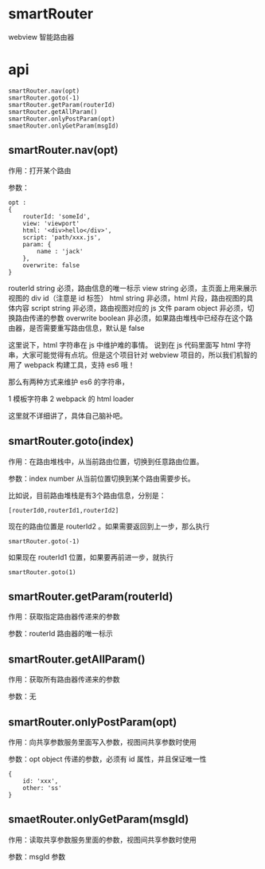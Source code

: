 # smartRouter
webview  智能路由器

# api

	smartRouter.nav(opt)
	smartRouter.goto(-1)
	smartRouter.getParam(routerId)
	smartRouter.getAllParam()
	smartRouter.onlyPostParam(opt)
	smaetRouter.onlyGetParam(msgId)

## smartRouter.nav(opt)

作用：打开某个路由

参数：
	
	opt : 
	{
		routerId: 'someId',
		view: 'viewport'
		html: '<div>hello</div>',
		script: 'path/xxx.js',
		param: {
			name : 'jack'
		},
		overwrite: false
	}

routerId string 必须，路由信息的唯一标示
view string 必须，主页面上用来展示视图的 div id（注意是 id 标签）
html string 非必须，html 片段，路由视图的具体内容
script string 非必须，路由视图对应的 js 文件
param object 非必须，切换路由传递的参数
overwrite boolean 非必须，如果路由堆栈中已经存在这个路由器，是否需要重写路由信息，默认是 false

这里说下，html 字符串在 js 中维护难的事情。
说到在 js 代码里面写 html 字符串，大家可能觉得有点坑。但是这个项目针对 webview 项目的，所以我们机智的用了 webpack 构建工具，支持 es6 哦！ 

那么有两种方式来维护 es6 的字符串，

1 模板字符串
2 webpack 的 html loader

这里就不详细讲了，具体自己脑补吧。

## smartRouter.goto(index)

作用：在路由堆栈中，从当前路由位置，切换到任意路由位置。

参数：index number 从当前位置切换到某个路由需要步长。

比如说，目前路由堆栈是有3个路由信息，分别是：

	[routerId0,routerId1,routerId2]

现在的路由位置是 	routerId2 。如果需要返回到上一步，那么执行

	smartRouter.goto(-1)

如果现在 routerId1 位置，如果要再前进一步，就执行

	smartRouter.goto(1)

## smartRouter.getParam(routerId)

作用：获取指定路由器传递来的参数

参数：routerId 路由器的唯一标示

## smartRouter.getAllParam()

作用：获取所有路由器传递来的参数

参数：无

## smartRouter.onlyPostParam(opt)

作用：向共享参数服务里面写入参数，视图间共享参数时使用

参数：opt object 传递的参数，必须有 id 属性，并且保证唯一性


	{
		id: 'xxx', 
		other: 'ss'
	}

## smaetRouter.onlyGetParam(msgId)

作用：读取共享参数服务里面的参数，视图间共享参数时使用

参数：msgId 参数

